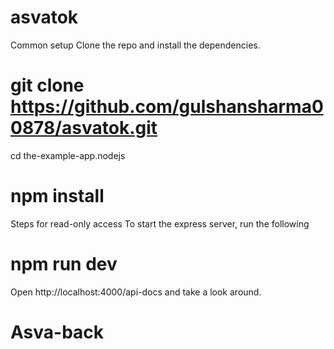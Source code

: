 # asvatok
Common setup
Clone the repo and install the dependencies.

# git clone https://github.com/gulshansharma00878/asvatok.git

cd the-example-app.nodejs
# npm install

Steps for read-only access
To start the express server, run the following

# npm run dev
Open http://localhost:4000/api-docs and take a look around.

# Asva-back
